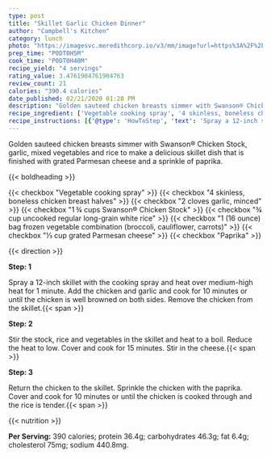 ```yaml
---
type: post
title: "Skillet Garlic Chicken Dinner"
author: "Campbell's Kitchen"
category: lunch
photo: "https://imagesvc.meredithcorp.io/v3/mm/image?url=https%3A%2F%2Fimages.media-allrecipes.com%2Fuserphotos%2F6213553.jpg"
prep_time: "P0DT0H5M"
cook_time: "P0DT0H40M"
recipe_yield: "4 servings"
rating_value: 3.4761904761904763
review_count: 21
calories: "390.4 calories"
date_published: 02/21/2020 01:28 PM
description: "Golden sauteed chicken breasts simmer with Swanson® Chicken Stock, garlic, mixed vegetables and rice to make a delicious skillet dish that is finished with grated Parmesan cheese and a sprinkle of paprika."
recipe_ingredient: ['Vegetable cooking spray', '4 skinless, boneless chicken breast halves', '2 cloves garlic, minced', '1\u2009¾ cups Swanson® Chicken Stock', '¾ cup uncooked regular long-grain white rice', '1 (16 ounce) bag frozen vegetable combination (broccoli, cauliflower, carrots)', '⅓ cup grated Parmesan cheese', 'Paprika']
recipe_instructions: [{'@type': 'HowToStep', 'text': 'Spray a 12-inch skillet with the cooking spray and heat over medium-high heat for 1 minute. Add the chicken and garlic and cook for 10 minutes or until the chicken is well browned on both sides. Remove the chicken from the skillet.\n'}, {'@type': 'HowToStep', 'text': 'Stir the stock, rice and vegetables in the skillet and heat to a boil. Reduce the heat to low.  Cover and cook for 15 minutes. Stir in the cheese.\n'}, {'@type': 'HowToStep', 'text': 'Return the chicken to the skillet. Sprinkle the chicken with the paprika. Cover and cook for 10 minutes or until the chicken is cooked through and the rice is tender.\n'}]
---
```


Golden sauteed chicken breasts simmer with Swanson® Chicken Stock, garlic, mixed vegetables and rice to make a delicious skillet dish that is finished with grated Parmesan cheese and a sprinkle of paprika. 

{{< boldheading >}}

{{< checkbox "Vegetable cooking spray" >}}
{{< checkbox "4  skinless, boneless chicken breast halves" >}}
{{< checkbox "2 cloves garlic, minced" >}}
{{< checkbox "1 ¾ cups Swanson® Chicken Stock" >}}
{{< checkbox "¾ cup uncooked regular long-grain white rice" >}}
{{< checkbox "1 (16 ounce) bag frozen vegetable combination (broccoli, cauliflower, carrots)" >}}
{{< checkbox "⅓ cup grated Parmesan cheese" >}}
{{< checkbox "Paprika" >}}


{{< direction >}}

**Step: 1**

Spray a 12-inch skillet with the cooking spray and heat over medium-high heat for 1 minute. Add the chicken and garlic and cook for 10 minutes or until the chicken is well browned on both sides. Remove the chicken from the skillet.{{< span >}}

**Step: 2**

Stir the stock, rice and vegetables in the skillet and heat to a boil. Reduce the heat to low.  Cover and cook for 15 minutes. Stir in the cheese.{{< span >}}

**Step: 3**

Return the chicken to the skillet. Sprinkle the chicken with the paprika. Cover and cook for 10 minutes or until the chicken is cooked through and the rice is tender.{{< span >}}

{{< nutrition >}}

**Per Serving:** 390 calories; protein 36.4g; carbohydrates 46.3g; fat 6.4g; cholesterol 75mg; sodium 440.8mg.
